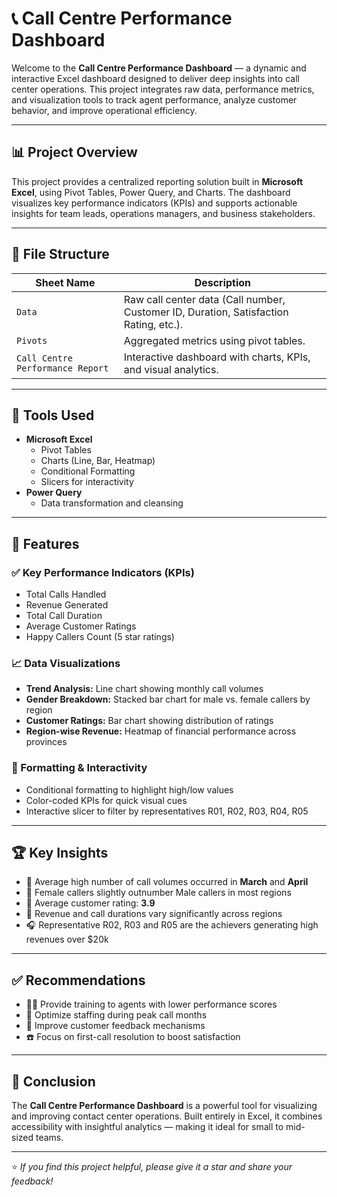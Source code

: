 # 📞 Call Centre Performance Dashboard

Welcome to the **Call Centre Performance Dashboard** — a dynamic and interactive Excel dashboard designed to deliver deep insights into call center operations. This project integrates raw data, performance metrics, and visualization tools to track agent performance, analyze customer behavior, and improve operational efficiency.

---

## 📊 Project Overview

This project provides a centralized reporting solution built in **Microsoft Excel**, using Pivot Tables, Power Query, and Charts. The dashboard visualizes key performance indicators (KPIs) and supports actionable insights for team leads, operations managers, and business stakeholders.

---

## 📁 File Structure

| Sheet Name           | Description                                                                 |
|----------------------|-----------------------------------------------------------------------------|
| `Data`               | Raw call center data (Call number, Customer ID, Duration, Satisfaction Rating, etc.).            |
| `Pivots`             | Aggregated metrics using pivot tables.                                      |
| `Call Centre Performance Report` | Interactive dashboard with charts, KPIs, and visual analytics.              |

---

## 🧰 Tools Used

- **Microsoft Excel**
  - Pivot Tables
  - Charts (Line, Bar, Heatmap)
  - Conditional Formatting
  - Slicers for interactivity
- **Power Query**
  - Data transformation and cleansing

---

## 🚀 Features

### ✅ Key Performance Indicators (KPIs)
- Total Calls Handled
- Revenue Generated
- Total Call Duration
- Average Customer Ratings
- Happy Callers Count (5 star ratings)

### 📈 Data Visualizations
- **Trend Analysis:** Line chart showing monthly call volumes
- **Gender Breakdown:** Stacked bar chart for male vs. female callers by region
- **Customer Ratings:** Bar chart showing distribution of ratings
- **Region-wise Revenue:** Heatmap of financial performance across provinces

### 🎨 Formatting & Interactivity
- Conditional formatting to highlight high/low values
- Color-coded KPIs for quick visual cues
- Interactive slicer to filter by representatives R01, R02, R03, R04, R05

---

## 🏆 Key Insights

- 📅 Average high number of call volumes occurred in **March** and **April**
- 👥 Female callers slightly outnumber Male callers in most regions
- 🌟 Average customer rating: **3.9**
- 📍 Revenue and call durations vary significantly across regions
- 🎧 Representative R02, R03 and R05 are the achievers generating high revenues over $20k


---

## ✅ Recommendations

- 🧑‍🏫 Provide training to agents with lower performance scores
- 📅 Optimize staffing during peak call months
- 📣 Improve customer feedback mechanisms
- ☎️ Focus on first-call resolution to boost satisfaction


---

## 📌 Conclusion

The **Call Centre Performance Dashboard** is a powerful tool for visualizing and improving contact center operations. Built entirely in Excel, it combines accessibility with insightful analytics — making it ideal for small to mid-sized teams.

---

⭐ *If you find this project helpful, please give it a star and share your feedback!*

